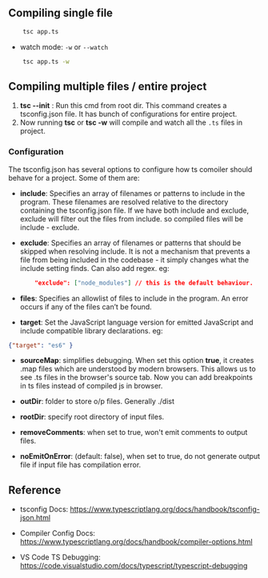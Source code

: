 
## Compiling single file

```bash
    tsc app.ts
```

- watch mode: `-w` or `--watch`

```bash
    tsc app.ts -w
```

## Compiling multiple files / entire project
1. **tsc --init** : Run this cmd from root dir. This command creates a tsconfig.json file. It has bunch of configurations for entire project.
2. Now running **tsc** or **tsc -w** will compile and watch all the `.ts` files in project.


### Configuration

The tsconfig.json has several options to configure how ts comoiler should behave for a project. Some of them are:

- **include**: Specifies an array of filenames or patterns to include in the program. These filenames are resolved relative to the directory containing the tsconfig.json file. If we have both include and exclude, exclude will filter out the files from include. so compiled files will be include - exclude.

- **exclude**:  Specifies an array of filenames or patterns that should be skipped when resolving include. It is not a mechanism that prevents a file from being included in the codebase - it simply changes what the include setting finds. Can also add regex. eg:
    ```json
        "exclude": ["node_modules"] // this is the default behaviour.
    ```

- **files**: Specifies an allowlist of files to include in the program. An error occurs if any of the files can’t be found.

- **target**: Set the JavaScript language version for emitted JavaScript and include compatible library declarations. eg: 
```json
{"target": "es6" }
```

- **sourceMap**: simplifies debugging. When set this option **true**, it creates .map files which are understood by modern browsers. This allows us to see .ts files in the browser's source tab. Now you can add breakpoints in ts files instead of compiled js in browser.

- **outDir**: folder to store o/p files. Generally ./dist
- **rootDir**: specify root directory of input files. 
- **removeComments**: when set to true, won't emit comments to output files.
- **noEmitOnError**: (default: false), when set to true, do not generate output file if input file has compilation error.

## Reference
- tsconfig Docs: https://www.typescriptlang.org/docs/handbook/tsconfig-json.html

- Compiler Config Docs: https://www.typescriptlang.org/docs/handbook/compiler-options.html

- VS Code TS Debugging: https://code.visualstudio.com/docs/typescript/typescript-debugging
